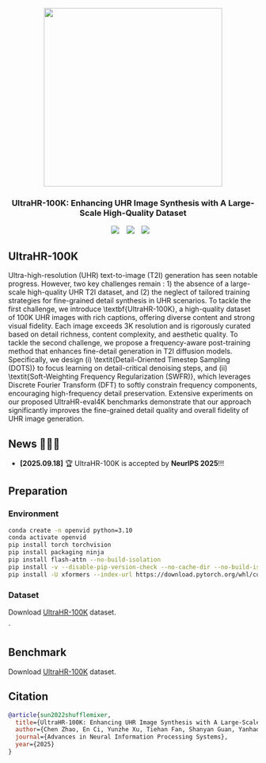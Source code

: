 <p align="center">
  <img src="logo.png"  height=360>
</p>


### <div align="center"> UltraHR-100K: Enhancing UHR Image Synthesis with A Large-Scale High-Quality Dataset <div> 
<div align="center">
  <a href="https://nju-pcalab.github.io/projects//UltraHR-100K"><img src="https://img.shields.io/static/v1?label=UltraHR-100K&message=Project&color=purple"></a> &ensp;
  <a href="https://arxiv.org/abs/2510.20661"><img src="https://img.shields.io/static/v1?label=Paper&message=Arxiv&color=red&logo=arxiv"></a> &ensp;
  <a href="https://huggingface.co/datasets/zhihefang/UltraHR-100K"><img src="https://img.shields.io/static/v1?label=Dataset&message=HuggingFace&color=yellow"></a> &ensp;
</div>


## UltraHR-100K
Ultra-high-resolution (UHR) text-to-image (T2I) generation has seen notable progress. However, two key challenges remain : 1) the absence of a large-scale high-quality UHR T2I dataset, and (2) the neglect of tailored training strategies for fine-grained detail synthesis in UHR scenarios. To tackle the first challenge, we introduce \textbf{UltraHR-100K}, a high-quality dataset of 100K UHR images with rich captions, offering diverse content and strong visual fidelity. Each image exceeds 3K resolution and is rigorously curated based on detail richness, content complexity, and aesthetic quality. To tackle the second challenge, we propose a frequency-aware post-training method that enhances fine-detail generation in T2I diffusion models. Specifically, we design (i) \textit{Detail-Oriented Timestep Sampling (DOTS)} to focus learning on detail-critical denoising steps, and (ii) \textit{Soft-Weighting Frequency Regularization (SWFR)}, which leverages Discrete Fourier Transform (DFT) to softly constrain frequency components, encouraging high-frequency detail preservation. Extensive experiments on our proposed UltraHR-eval4K benchmarks demonstrate that our approach significantly improves the fine-grained detail quality and overall fidelity of UHR image generation. 

## News 🚀🚀🚀
- **[2025.09.18]** 🏆 UltraHR-100K is accepted by **NeurIPS 2025**!!!


## Preparation
### Environment
```bash
conda create -n openvid python=3.10
conda activate openvid
pip install torch torchvision
pip install packaging ninja
pip install flash-attn --no-build-isolation
pip install -v --disable-pip-version-check --no-cache-dir --no-build-isolation --config-settings "--build-option=--cpp_ext" --config-settings "--build-option=--cuda_ext" git+https://github.com/NVIDIA/apex.git
pip install -U xformers --index-url https://download.pytorch.org/whl/cu121
```

### Dataset
Download [UltraHR-100K](https://huggingface.co/datasets/zhihefang/UltraHR-100K) dataset.

`
## Benchmark
Download [UltraHR-100K](https://huggingface.co/datasets/zhihefang/UltraHR-100K) dataset.


## Citation
```bibtex
@article{sun2022shufflemixer,
  title={UltraHR-100K: Enhancing UHR Image Synthesis with A Large-Scale High-Quality Dataset},
  author={Chen Zhao, En Ci, Yunzhe Xu, Tiehan Fan, Shanyan Guan, Yanhao Ge, Jian Yang, Ying Tai},
  journal={Advances in Neural Information Processing Systems},
  year={2025}
}
```
